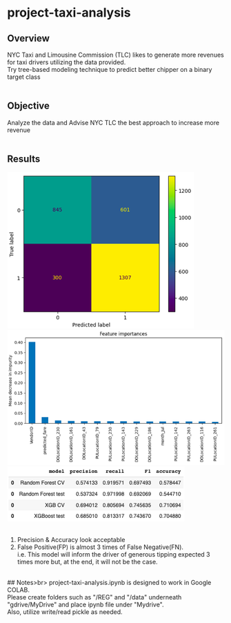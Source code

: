 # project-taxi-analysis

## Overview<br>
  NYC Taxi and Limousine Commission (TLC) likes to generate more revenues for taxi drivers utilizing the data provided.<br>
  Try tree-based modeling technique to predict better chipper on a binary target class<br>
<br>

## Objective<br>
  Analyze the data and Advise NYC TLC the best approach to increase more revenue<br>
<br>
## Results<br>
![graph 1](/assets/graph_1.png)![graph 2](/assets/graph_2.png)<br>
![table 1](/assets/table_1.png)<br>
<br>
  1) Precision & Accuracy look acceptable<br>
  2) False Positive(FP) is almost 3 times of False Negative(FN).<br>
     i.e. This model will inform the driver of generous tipping expected 3 times more but, at the end, it will not be the case.<br>
<br>
## Notes>br>
project-taxi-analysis.ipynb is designed to work in Google COLAB.<br>
Please create folders such as "/REG" and "/data" underneath "gdrive/MyDrive" and place ipynb file under "Mydrive".<br>
Also, utilize write/read pickle as needed.<br>
<br>

